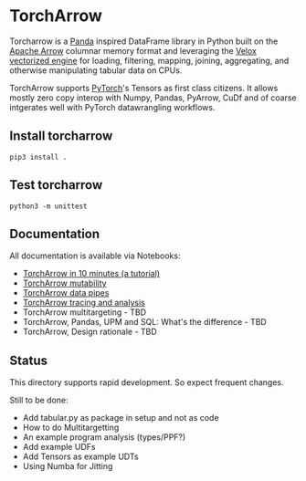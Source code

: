 # TorchArrow 

Torcharrow is a [Panda](https://github.com/pandas-dev/pandas) inspired DataFrame library in Python built on the [Apache Arrow](https://github.com/apache/arrow) columnar memory format and 
leveraging the [Velox vectorized engine](https://github.com/facebookexternal/f4d/) for loading, filtering, mapping, joining, aggregating, and 
otherwise manipulating tabular data on CPUs.

TorchArrow supports [PyTorch](https://github.com/pytorch/pytorch)'s Tensors as first class citizens. It allows mostly zero copy interop with Numpy, Pandas, PyArrow, CuDf and of coarse intgerates well with PyTorch datawrangling workflows.



## Install torcharrow
```
pip3 install .
```
## Test torcharrow
```
python3 -m unittest
```
## Documentation
All documentation is available via Notebooks:
* [TorchArrow in 10 minutes (a tutorial)](https://github.com/facebookexternal/torchdata/blob/main/torcharrow/torcharrow10min.ipynb)
* [TorchArrow mutability](https://github.com/facebookexternal/torchdata/blob/main/torcharrow/torcharrow_mutability.ipynb)
* [TorchArrow data pipes](https://github.com/facebookexternal/torchdata/blob/main/torcharrow/torcharrow_data_pipes.ipynb)
* [TorchArrow tracing and analysis](https://github.com/facebookexternal/torchdata/blob/main/torcharrow/torcharrow_traces.ipynb)
* TorchArrow multitargeting - TBD
* TorchArrow, Pandas, UPM and SQL: What's the difference - TBD
* TorchArrow, Design rationale - TBD

## Status
This directory supports rapid development. So expect frequent changes.

Still to be done:
* Add tabular.py as package in setup and not as code
* How to do Multitargetting
* An example program analysis (types/PPF?)
* Add example UDFs
* Add Tensors as example UDTs
* Using Numba for Jitting


